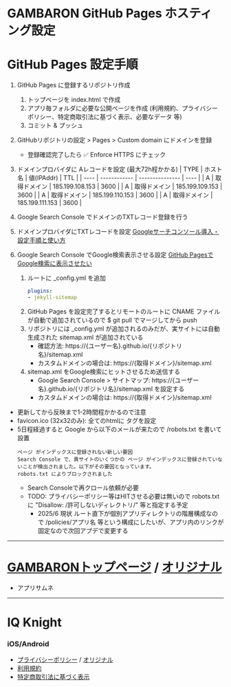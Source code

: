 GAMBARON GitHub Pages ホスティング設定
=============================================================================

GitHub Pages 設定手順
=============================================================================
1. GitHub Pages に登録するリポジトリ作成
	1. トップページを index.html で作成
	2. アプリ毎フォルダに必要な公開ページを作成 (利用規約、プライバシーポリシー、特定商取引法に基づく表示、必要なデータ 等)
	3. コミット & プッシュ

2. GitHubリポジトリの設定 > Pages > Custom domain にドメインを登録
	- 登録確認完了したら ✅ Enforce HTTPS にチェック

3. ドメインプロバイダに Aレコードを設定 (最大72h程かかる)
	| TYPE | ホスト名     | 値(IPAddr)      | TTL  |
	| ---- | ------------ | --------------- | ---- |
	| A    | 取得ドメイン | 185.199.108.153 | 3600 |
	| A    | 取得ドメイン | 185.199.109.153 | 3600 |
	| A    | 取得ドメイン | 185.199.110.153 | 3600 |
	| A    | 取得ドメイン | 185.199.111.153 | 3600 |

4. Google Search Console でドメインのTXTレコード登録を行う

5. ドメインプロバイダにTXTレコードを設定 [Googleサーチコンソール導入・設定手順と使い方](https://www.onamae.com/column/howto/2/)

6. Google Search Console でGoogle検索表示させる設定 [GitHub PagesでGoogle検索に表示させたい](https://qiita.com/r_saiki/items/9ab3be34fa255724c9dd)
	1. ルートに _config.yml を追加
		```yml
		plugins:
		- jekyll-sitemap
		```
	2. GitHub Pages を設定完了するとリモートのルートに CNAME ファイルが自動で追加されているので $ git pull でマージしてから push
	3. リポジトリには _config.yml が追加されるのみだが、実サイトには自動生成された sitemap.xml が追加されている
		- 確認方法: https://{ユーザー名}.github.io/{リポジトリ名}/sitemap.xml
		- カスタムドメインの場合は: https://{取得ドメイン}/sitemap.xml
	4. sitemap.xml をGoogle検索にヒットさせるため送信する
		- Google Search Console > サイトマップ: https://{ユーザー名}.github.io/{リポジトリ名}/sitemap.xml を設定する
		- カスタムドメインの場合は: https://{取得ドメイン}/sitemap.xml

- 更新してから反映まで1-2時間程かかるので注意
- favicon.ico (32x32のみ): 全てのhtmlに <link rel="icon" href="favicon.ico" type="image/x-icon"> タグを設定
- 5日程経過すると Google から以下のメールが来たので /robots.txt を書いて設置
	```
	ページ がインデックスに登録されない新しい要因
	Search Console で、貴サイトのいくつかの ページ がインデックスに登録されていないことが検出されました。以下がその要因となっています。
	robots.txt によりブロックされました
	```
	- Search Consoleで再クロール依頼が必要
	- TODO: プライバシーポリシー等はHITさせる必要は無いので robots.txt に "Disallow: /許可しないディレクトリ/" 等と指定する予定
		- 2025/6 現状 ルート直下が個別アプリディレクトリの階層構成なので /policies/アプリ名 等という構成にしたいが、アプリ内のリンクが固定なので次回アプデで変更する


-----------------------------------------------------------------------------
[GAMBARONトップページ](https://gambaron.com) / [オリジナル](https://skyhanzo.github.io/pubapps/index.html)
=============================================================================
- アプリサムネ


-----------------------------------------------------------------------------
IQ Knight
=============================================================================

### iOS/Android
- [プライバシーポリシー](https://gambaron.com/IQKnight/privacy-policy.html) / [オリジナル](https://skyhanzo.github.io/pubapps/IQKnight/privacy-policy.html)
- [利用規約]()
- [特定商取引法に基づく表示]()
